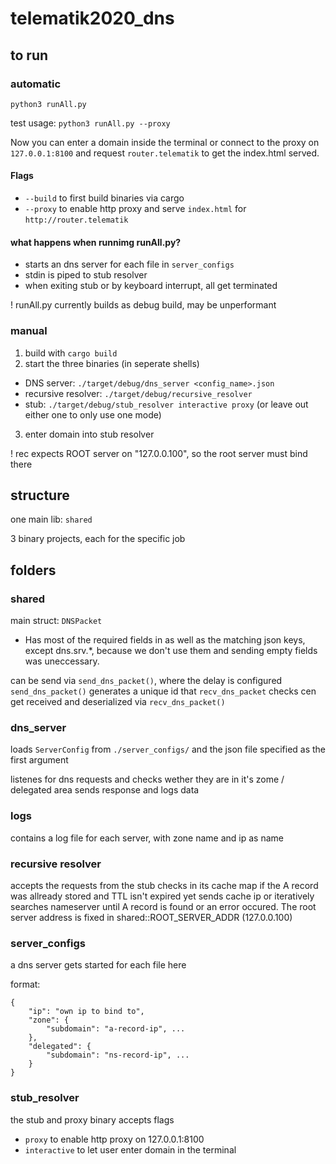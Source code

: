 # telematik2020_dns

## to run

### automatic
`python3 runAll.py`

test usage: `python3 runAll.py --proxy`

Now you can enter a domain inside the terminal or connect to the proxy
on `127.0.0.1:8100` and request `router.telematik` to get the index.html served.

#### Flags
- `--build` to first build binaries via cargo
- `--proxy` to enable http proxy and serve `index.html` for `http://router.telematik`


#### what happens when runnimg runAll.py?
- starts an dns server for each file in `server_configs`
- stdin is piped to stub resolver
- when exiting stub or by keyboard interrupt, all get terminated

! runAll.py currently builds as debug build, may be unperformant

### manual
1. build with `cargo build`
2. start the three binaries (in seperate shells)
 - DNS server: `./target/debug/dns_server <config_name>.json`
 - recursive resolver: `./target/debug/recursive_resolver`
 - stub: `./target/debug/stub_resolver interactive proxy` (or leave out either one to only use one mode)
3. enter domain into stub resolver

! rec expects ROOT server on "127.0.0.100", so the root server must bind there

## structure

one main lib: `shared`

3 binary projects, each for the specific job

## folders

### shared

main struct: `DNSPacket`

- Has most of the required fields in as well as the matching json keys, except dns.srv.*, because we don't use them and sending empty fields was uneccessary.

can be send via `send_dns_packet()`, where the delay is configured
`send_dns_packet()` generates a unique id that `recv_dns_packet` checks
cen get received and deserialized via `recv_dns_packet()`

### dns_server

loads `ServerConfig` from `./server_configs/` and the json file specified as the first argument

listenes for dns requests and checks wether they are in it's zome / delegated area
sends response and logs data

### logs
contains a log file for each server, with zone name and ip as name

### recursive resolver

accepts the requests from the stub
checks in its cache map if the A record was allready stored and TTL isn't expired yet
sends cache ip or iteratively searches nameserver until A record is found or an error occured.
The root server address is fixed in shared::ROOT_SERVER_ADDR (127.0.0.100)

### server_configs

a dns server gets started for each file here

format:

```
{
    "ip": "own ip to bind to",
    "zone": {
        "subdomain": "a-record-ip", ...
    },
    "delegated": {
        "subdomain": "ns-record-ip", ...
    }
}
```


### stub_resolver

the stub and proxy binary
accepts flags
- `proxy` to enable http proxy on 127.0.0.1:8100
- `interactive` to let user enter domain in the terminal